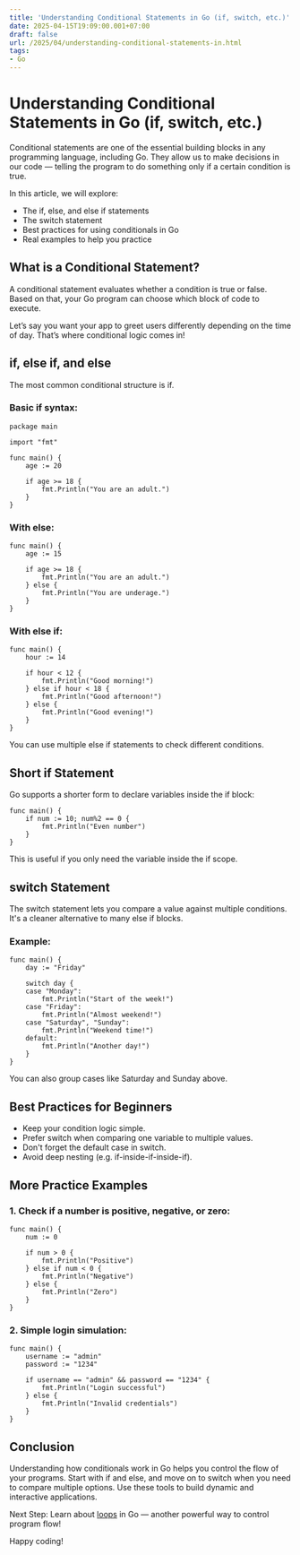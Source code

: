 ```yaml
---
title: 'Understanding Conditional Statements in Go (if, switch, etc.)'
date: 2025-04-15T19:09:00.001+07:00
draft: false
url: /2025/04/understanding-conditional-statements-in.html
tags: 
- Go
---
```


Understanding Conditional Statements in Go (if, switch, etc.)
=============================================================

Conditional statements are one of the essential building blocks in any programming language, including Go. They allow us to make decisions in our code — telling the program to do something only if a certain condition is true.

In this article, we will explore:

*   The if, else, and else if statements
*   The switch statement
*   Best practices for using conditionals in Go
*   Real examples to help you practice

What is a Conditional Statement?
--------------------------------

A conditional statement evaluates whether a condition is true or false. Based on that, your Go program can choose which block of code to execute.

Let’s say you want your app to greet users differently depending on the time of day. That’s where conditional logic comes in!

if, else if, and else
---------------------

The most common conditional structure is if.

### Basic if syntax:

```
package main

import "fmt"

func main() {
    age := 20

    if age >= 18 {
        fmt.Println("You are an adult.")
    }
} 
```

### With else:

```
func main() {
    age := 15

    if age >= 18 {
        fmt.Println("You are an adult.")
    } else {
        fmt.Println("You are underage.")
    }
} 
```

### With else if:

```
func main() {
    hour := 14

    if hour < 12 {
        fmt.Println("Good morning!")
    } else if hour < 18 {
        fmt.Println("Good afternoon!")
    } else {
        fmt.Println("Good evening!")
    }
} 
```

You can use multiple else if statements to check different conditions.

Short if Statement
------------------

Go supports a shorter form to declare variables inside the if block:

```
func main() {
    if num := 10; num%2 == 0 {
        fmt.Println("Even number")
    }
} 
```

This is useful if you only need the variable inside the if scope.

switch Statement
----------------

The switch statement lets you compare a value against multiple conditions. It's a cleaner alternative to many else if blocks.

### Example:

```
func main() {
    day := "Friday"

    switch day {
    case "Monday":
        fmt.Println("Start of the week!")
    case "Friday":
        fmt.Println("Almost weekend!")
    case "Saturday", "Sunday":
        fmt.Println("Weekend time!")
    default:
        fmt.Println("Another day!")
    }
} 
```

You can also group cases like Saturday and Sunday above.

Best Practices for Beginners
----------------------------

*   Keep your condition logic simple.
*   Prefer switch when comparing one variable to multiple values.
*   Don't forget the default case in switch.
*   Avoid deep nesting (e.g. if-inside-if-inside-if).

More Practice Examples
----------------------

### 1\. Check if a number is positive, negative, or zero:

```
func main() {
    num := 0

    if num > 0 {
        fmt.Println("Positive")
    } else if num < 0 {
        fmt.Println("Negative")
    } else {
        fmt.Println("Zero")
    }
} 
```

### 2\. Simple login simulation:

```
func main() {
    username := "admin"
    password := "1234"

    if username == "admin" && password == "1234" {
        fmt.Println("Login successful")
    } else {
        fmt.Println("Invalid credentials")
    }
} 
```

Conclusion
----------

Understanding how conditionals work in Go helps you control the flow of your programs. Start with if and else, and move on to switch when you need to compare multiple options. Use these tools to build dynamic and interactive applications.

Next Step: Learn about [loops](https://www.buanacoding.com/2025/04/understanding-loops-in-go-for-range.html) in Go — another powerful way to control program flow!

Happy coding!